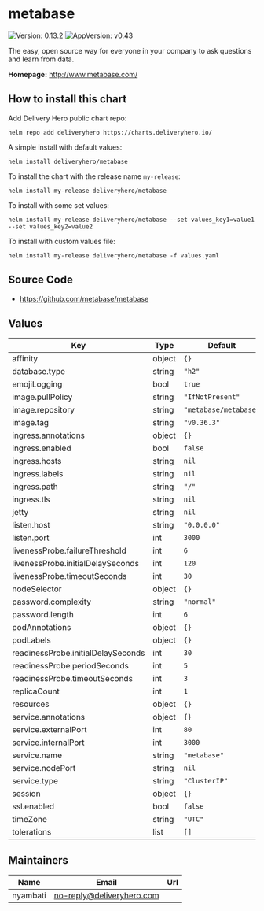 # metabase

![Version: 0.13.2](https://img.shields.io/badge/Version-0.13.2-informational?style=flat-square) ![AppVersion: v0.43](https://img.shields.io/badge/AppVersion-v0.43-informational?style=flat-square)

The easy, open source way for everyone in your company to ask questions and learn from data.

**Homepage:** <http://www.metabase.com/>

## How to install this chart

Add Delivery Hero public chart repo:

```console
helm repo add deliveryhero https://charts.deliveryhero.io/
```

A simple install with default values:

```console
helm install deliveryhero/metabase
```

To install the chart with the release name `my-release`:

```console
helm install my-release deliveryhero/metabase
```

To install with some set values:

```console
helm install my-release deliveryhero/metabase --set values_key1=value1 --set values_key2=value2
```

To install with custom values file:

```console
helm install my-release deliveryhero/metabase -f values.yaml
```

## Source Code

* <https://github.com/metabase/metabase>

## Values

| Key | Type | Default | Description |
|-----|------|---------|-------------|
| affinity | object | `{}` |  |
| database.type | string | `"h2"` |  |
| emojiLogging | bool | `true` |  |
| image.pullPolicy | string | `"IfNotPresent"` |  |
| image.repository | string | `"metabase/metabase"` |  |
| image.tag | string | `"v0.36.3"` |  |
| ingress.annotations | object | `{}` |  |
| ingress.enabled | bool | `false` |  |
| ingress.hosts | string | `nil` |  |
| ingress.labels | string | `nil` |  |
| ingress.path | string | `"/"` |  |
| ingress.tls | string | `nil` |  |
| jetty | string | `nil` |  |
| listen.host | string | `"0.0.0.0"` |  |
| listen.port | int | `3000` |  |
| livenessProbe.failureThreshold | int | `6` |  |
| livenessProbe.initialDelaySeconds | int | `120` |  |
| livenessProbe.timeoutSeconds | int | `30` |  |
| nodeSelector | object | `{}` |  |
| password.complexity | string | `"normal"` |  |
| password.length | int | `6` |  |
| podAnnotations | object | `{}` |  |
| podLabels | object | `{}` |  |
| readinessProbe.initialDelaySeconds | int | `30` |  |
| readinessProbe.periodSeconds | int | `5` |  |
| readinessProbe.timeoutSeconds | int | `3` |  |
| replicaCount | int | `1` |  |
| resources | object | `{}` |  |
| service.annotations | object | `{}` |  |
| service.externalPort | int | `80` |  |
| service.internalPort | int | `3000` |  |
| service.name | string | `"metabase"` |  |
| service.nodePort | string | `nil` |  |
| service.type | string | `"ClusterIP"` |  |
| session | object | `{}` |  |
| ssl.enabled | bool | `false` |  |
| timeZone | string | `"UTC"` |  |
| tolerations | list | `[]` |  |

## Maintainers

| Name | Email | Url |
| ---- | ------ | --- |
| nyambati | no-reply@deliveryhero.com |  |
